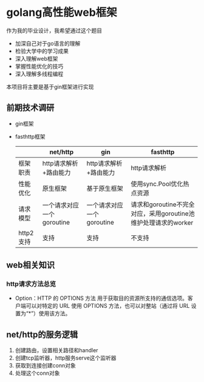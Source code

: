# golang高性能web框架
作为我的毕业设计，我希望通过这个题目
- 加深自己对于go语言的理解
- 检验大学中的学习成果
- 深入理解web框架
- 掌握性能优化的技巧
- 深入理解多线程编程

本项目将主要是基于gin框架进行实现

## 前期技术调研
- gin框架
- fasthttp框架
  

  |           | net/http                  | gin                       | fasthttp                                                     |
  | --------- | ------------------------- | ------------------------- | ------------------------------------------------------------ |
  | 框架职责  | http请求解析+路由能力     | http请求解析+路由能力     | http请求解析                                                 |
  | 性能优化  | 原生框架                  | 基于原生框架              | 使用sync.Pool优化热点资源                                    |
  | 请求模型  | 一个请求对应一个goroutine | 一个请求对应一个goroutine | 请求和goroutine不完全对应，采用goroutine池维护处理请求的worker |
  | http2支持 | 支持                      | 支持                      | 不支持                                                       |
## web相关知识
### http请求方法总览
- Option：HTTP 的 OPTIONS 方法 用于获取目的资源所支持的通信选项。客户端可以对特定的 URL 使用 OPTIONS 方法，也可以对整站（通过将 URL 设置为“*”）使用该方法。

## net/http的服务逻辑
1. 创建路由，设置相关路径和handler
2. 创建tcp监听器，http服务serve这个监听器
3. 获取到连接创建conn对象
4. 处理这个conn对象